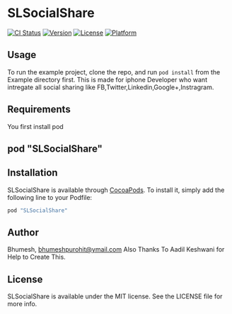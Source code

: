 # SLSocialShare

[![CI Status](http://img.shields.io/travis/Bhumesh/SLSocialShare.svg?style=flat)](https://travis-ci.org/Bhumesh/SLSocialShare)
[![Version](https://img.shields.io/cocoapods/v/SLSocialShare.svg?style=flat)](http://cocoapods.org/pods/SLSocialShare)
[![License](https://img.shields.io/cocoapods/l/SLSocialShare.svg?style=flat)](http://cocoapods.org/pods/SLSocialShare)
[![Platform](https://img.shields.io/cocoapods/p/SLSocialShare.svg?style=flat)](http://cocoapods.org/pods/SLSocialShare)

## Usage

To run the example project, clone the repo, and run `pod install` from the Example directory first.
This is made for iphone Developer who want intregate all social sharing like FB,Twitter,Linkedin,Google+,Instragram.

## Requirements

You first install pod
## pod "SLSocialShare"
## Installation

SLSocialShare is available through [CocoaPods](http://cocoapods.org). To install
it, simply add the following line to your Podfile:

```ruby
pod "SLSocialShare"
```

## Author

Bhumesh, bhumeshpurohit@ymail.com
Also Thanks To Aadil Keshwani for Help to Create This.

## License

SLSocialShare is available under the MIT license. See the LICENSE file for more info.

